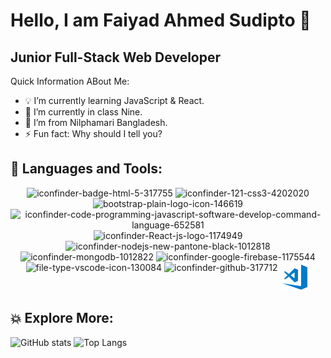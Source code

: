 # Hello, I am Faiyad Ahmed Sudipto 🤗
## Junior Full-Stack Web Developer

Quick Information ABout Me:

- 💡 I’m currently learning JavaScript & React.
- 📔 I’m currently in class Nine.
- 🤍 I’m from Nilphamari Bangladesh.
- ⚡ Fun fact: Why should I tell you?

## 🧰 Languages and Tools:
<p align="center">
<img src="https://i.ibb.co/Tv6YMjC/iconfinder-badge-html-5-317755.png" alt="iconfinder-badge-html-5-317755" border="0" height="40">
<img src="https://i.ibb.co/tMT3BjS/iconfinder-121-css3-4202020.png" alt="iconfinder-121-css3-4202020" border="0" height="40">
<img src="https://i.ibb.co/tXK4sLS/bootstrap-plain-logo-icon-146619.png" alt="bootstrap-plain-logo-icon-146619" border="0" height="40">
<img src="https://i.ibb.co/WnmmtPD/iconfinder-code-programming-javascript-software-develop-command-language-652581.png" alt="iconfinder-code-programming-javascript-software-develop-command-language-652581" border="0" height="40">
<img src="https://i.ibb.co/wMmkCgT/iconfinder-React-js-logo-1174949.png" alt="iconfinder-React-js-logo-1174949" border="0" height="40">
<img src="https://i.ibb.co/GVPnwCQ/iconfinder-nodejs-new-pantone-black-1012818.png" alt="iconfinder-nodejs-new-pantone-black-1012818" border="0" height="40">
<img src="https://i.ibb.co/56zG3T8/iconfinder-mongodb-1012822.png" alt="iconfinder-mongodb-1012822" border="0" height="40">
<img src="https://i.ibb.co/BzwrMxz/iconfinder-google-firebase-1175544.png" alt="iconfinder-google-firebase-1175544" border="0" height="40">
<img src="https://i.ibb.co/sQbWQt9/file-type-vscode-icon-130084.png" alt="file-type-vscode-icon-130084" border="0" height="40">
<img src="https://i.ibb.co/0VWMCBG/iconfinder-github-317712.png" alt="iconfinder-github-317712" border="0" height="40">
<img src="https://raw.githubusercontent.com/github/explore/80688e429a7d4ef2fca1e82350fe8e3517d3494d/topics/visual-studio-code/visual-studio-code.png" alt="VS Code" height="40" style="vertical-align:top; margin:4px">
</p>

## 💥 Explore More:

![GitHub stats](https://github-readme-stats.vercel.app/api?username=FaiyadAhmedSudipto&show_icons=true&theme=graywhite)
![Top Langs](https://github-readme-stats.vercel.app/api/top-langs/?username=FaiyadAhmedSudipto&theme=graywhite)

